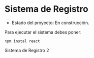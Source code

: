 <h1>Sistema de Registro</h1>

- Estado del proyecto: En construcción.

Para ejecutar el sistema debes poner:

```` npm instal react ````

Sistema de Registro 2
